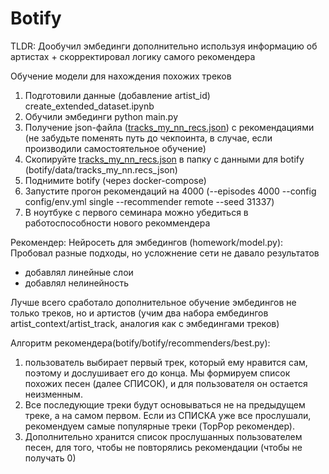 # Botify
TLDR:
Дообучил эмбединги дополнительно используя информацию об артистах + скорректировал логику самого рекомендера

Обучение модели для нахождения похожих треков
1. Подготовили данные (добавление artist_id) create_extended_dataset.ipynb
2. Обучили эмбединги python main.py
3. Получение json-файла ([tracks_my_nn_recs.json](tracks_my_nn_recs.json)) с рекомендациями (не забудьте поменять путь до чекпоинта, в случае, если производили самостоятельное обучение)
4. Скопируйте [tracks_my_nn_recs.json](tracks_my_nn_recs.json) в папку с данными для botify (botify/data/tracks_my_nn.recs_json)
5. Поднимите botify (через docker-compose)
6. Запустите прогон рекомендаций на 4000 (--episodes 4000 --config config/env.yml single --recommender remote --seed 31337)
7. В ноутбуке с первого семинара можно убедиться в работоспособности нового рекоммендера

Рекомендер:
Нейросеть для эмбедингов (homework/model.py):
Пробовал разные подходы, но усложнение сети не давало результатов
- добавлял линейные слои
- добавлял нелинейность

Лучше всего сработало дополнительное обучение эмбедингов не только треков, но и артистов
(учим два набора ембедингов artist_context/artist_track, аналогия как с эмбедингами треков)

Алгоритм рекомендера(botify/botify/recommenders/best.py):
1. пользователь выбирает первый трек, который ему нравится сам, поэтому и дослушивает его до конца.
Мы формируем список похожих песен (далее СПИСОК), и для пользователя он остается неизменным.
2. Все последующие треки будут основываться не на предыдущем треке, а на самом первом.
Если из СПИСКА уже все прослушали, рекомендуем самые популярные треки (TopPop рекомендер).
3. Дополнительно хранится список прослушанных пользователем песен, для того, чтобы не повторялись рекомендации (чтобы не получать 0)
